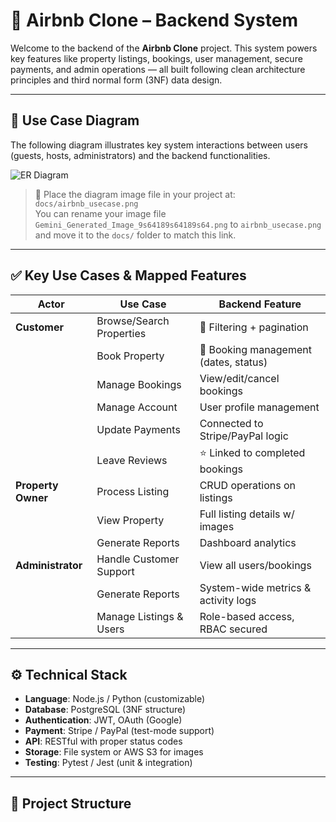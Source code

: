 # 🏡 Airbnb Clone – Backend System

Welcome to the backend of the **Airbnb Clone** project. This system powers key features like property listings, bookings, user management, secure payments, and admin operations — all built following clean architecture principles and third normal form (3NF) data design.

---

## 📌 Use Case Diagram

The following diagram illustrates key system interactions between users (guests, hosts, administrators) and the backend functionalities.


![ER Diagram](?raw=true)


> 📎 Place the diagram image file in your project at: `docs/airbnb_usecase.png`  
> You can rename your image file `Gemini_Generated_Image_9s64189s64189s64.png` to `airbnb_usecase.png` and move it to the `docs/` folder to match this link.

---

## ✅ Key Use Cases & Mapped Features

| Actor           | Use Case                   | Backend Feature                        |
|----------------|-----------------------------|----------------------------------------|
| **Customer**    | Browse/Search Properties     | 🔎 Filtering + pagination              |
|                 | Book Property                | 📆 Booking management (dates, status) |
|                 | Manage Bookings              | View/edit/cancel bookings             |
|                 | Manage Account               | User profile management               |
|                 | Update Payments              | Connected to Stripe/PayPal logic      |
|                 | Leave Reviews                | ⭐ Linked to completed bookings        |
| **Property Owner** | Process Listing            | CRUD operations on listings           |
|                 | View Property                | Full listing details w/ images        |
|                 | Generate Reports             | Dashboard analytics                   |
| **Administrator** | Handle Customer Support    | View all users/bookings               |
|                 | Generate Reports             | System-wide metrics & activity logs   |
|                 | Manage Listings & Users      | Role-based access, RBAC secured       |

---

## ⚙️ Technical Stack

- **Language**: Node.js / Python (customizable)
- **Database**: PostgreSQL (3NF structure)
- **Authentication**: JWT, OAuth (Google)
- **Payment**: Stripe / PayPal (test-mode support)
- **API**: RESTful with proper status codes
- **Storage**: File system or AWS S3 for images
- **Testing**: Pytest / Jest (unit & integration)

---

## 📁 Project Structure

